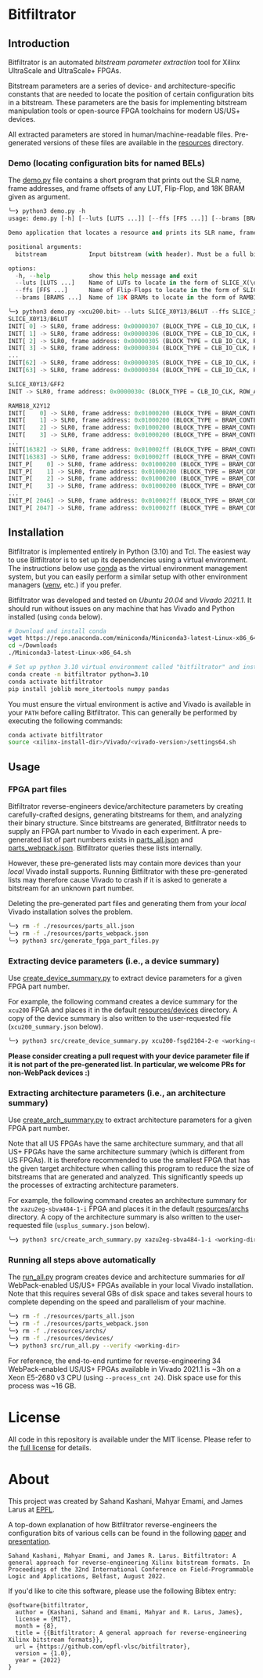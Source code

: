 # Bitfiltrator

## Introduction

Bitfiltrator is an automated *bitstream parameter extraction* tool for Xilinx UltraScale and UltraScale+ FPGAs.

Bitstream parameters are a series of device- and architecture-specific constants that are needed to locate the position of certain configuration bits in a bitstream. These parameters are the basis for implementing bitstream manipulation tools or open-source FPGA toolchains for modern US/US+ devices.

All extracted parameters are stored in human/machine-readable files. Pre-generated versions of these files are available in the [resources](./resources) directory.

### Demo (locating configuration bits for named BELs)

The [demo.py](src/demo.py) file contains a short program that prints out the SLR name, frame addresses, and frame offsets of any LUT, Flip-Flop, and 18K BRAM given as argument.

```python
╰─❯ python3 demo.py -h
usage: demo.py [-h] [--luts [LUTS ...]] [--ffs [FFS ...]] [--brams [BRAMS ...]] bitstream

Demo application that locates a resource and prints its SLR name, frame addresses, and frame offsets.

positional arguments:
  bitstream            Input bitstream (with header). Must be a full bitstream, not a partial one.

options:
  -h, --help           show this help message and exit
  --luts [LUTS ...]    Name of LUTs to locate in the form of SLICE_X(\d+)Y(\d+)/[A-H]6LUT
  --ffs [FFS ...]      Name of Flip-Flops to locate in the form of SLICE_X(\d+)Y(\d+)/[A-H]FF2?
  --brams [BRAMS ...]  Name of 18K BRAMs to locate in the form of RAMB18_X(\d+)Y(\d+)

╰─❯ python3 demo.py <xcu200.bit> --luts SLICE_X0Y13/B6LUT --ffs SLICE_X0Y13/GFF2 --brams RAMB18_X2Y12
SLICE_X0Y13/B6LUT
INIT[ 0] -> SLR0, frame address: 0x00000307 (BLOCK_TYPE = CLB_IO_CLK, ROW_ADDR =   0, COL_ADDR =   3, MINOR_ADDR =   7), frame offset:  639
INIT[ 1] -> SLR0, frame address: 0x00000306 (BLOCK_TYPE = CLB_IO_CLK, ROW_ADDR =   0, COL_ADDR =   3, MINOR_ADDR =   6), frame offset:  639
INIT[ 2] -> SLR0, frame address: 0x00000305 (BLOCK_TYPE = CLB_IO_CLK, ROW_ADDR =   0, COL_ADDR =   3, MINOR_ADDR =   5), frame offset:  639
INIT[ 3] -> SLR0, frame address: 0x00000304 (BLOCK_TYPE = CLB_IO_CLK, ROW_ADDR =   0, COL_ADDR =   3, MINOR_ADDR =   4), frame offset:  639
...
INIT[62] -> SLR0, frame address: 0x00000305 (BLOCK_TYPE = CLB_IO_CLK, ROW_ADDR =   0, COL_ADDR =   3, MINOR_ADDR =   5), frame offset:  624
INIT[63] -> SLR0, frame address: 0x00000304 (BLOCK_TYPE = CLB_IO_CLK, ROW_ADDR =   0, COL_ADDR =   3, MINOR_ADDR =   4), frame offset:  624

SLICE_X0Y13/GFF2
INIT -> SLR0, frame address: 0x0000030c (BLOCK_TYPE = CLB_IO_CLK, ROW_ADDR =   0, COL_ADDR =   3, MINOR_ADDR =  12), frame offset:  668

RAMB18_X2Y12
INIT[    0] -> SLR0, frame address: 0x01000200 (BLOCK_TYPE = BRAM_CONTENT, ROW_ADDR =   0, COL_ADDR =   2, MINOR_ADDR =   0), frame offset: 1536
INIT[    1] -> SLR0, frame address: 0x01000200 (BLOCK_TYPE = BRAM_CONTENT, ROW_ADDR =   0, COL_ADDR =   2, MINOR_ADDR =   0), frame offset: 1548
INIT[    2] -> SLR0, frame address: 0x01000200 (BLOCK_TYPE = BRAM_CONTENT, ROW_ADDR =   0, COL_ADDR =   2, MINOR_ADDR =   0), frame offset: 1560
INIT[    3] -> SLR0, frame address: 0x01000200 (BLOCK_TYPE = BRAM_CONTENT, ROW_ADDR =   0, COL_ADDR =   2, MINOR_ADDR =   0), frame offset: 1572
...
INIT[16382] -> SLR0, frame address: 0x010002ff (BLOCK_TYPE = BRAM_CONTENT, ROW_ADDR =   0, COL_ADDR =   2, MINOR_ADDR = 255), frame offset: 1631
INIT[16383] -> SLR0, frame address: 0x010002ff (BLOCK_TYPE = BRAM_CONTENT, ROW_ADDR =   0, COL_ADDR =   2, MINOR_ADDR = 255), frame offset: 1643
INIT_P[    0] -> SLR0, frame address: 0x01000200 (BLOCK_TYPE = BRAM_CONTENT, ROW_ADDR =   0, COL_ADDR =   2, MINOR_ADDR =   0), frame offset: 1584
INIT_P[    1] -> SLR0, frame address: 0x01000200 (BLOCK_TYPE = BRAM_CONTENT, ROW_ADDR =   0, COL_ADDR =   2, MINOR_ADDR =   0), frame offset: 1590
INIT_P[    2] -> SLR0, frame address: 0x01000200 (BLOCK_TYPE = BRAM_CONTENT, ROW_ADDR =   0, COL_ADDR =   2, MINOR_ADDR =   0), frame offset: 1587
INIT_P[    3] -> SLR0, frame address: 0x01000200 (BLOCK_TYPE = BRAM_CONTENT, ROW_ADDR =   0, COL_ADDR =   2, MINOR_ADDR =   0), frame offset: 1593
...
INIT_P[ 2046] -> SLR0, frame address: 0x010002ff (BLOCK_TYPE = BRAM_CONTENT, ROW_ADDR =   0, COL_ADDR =   2, MINOR_ADDR = 255), frame offset: 1589
INIT_P[ 2047] -> SLR0, frame address: 0x010002ff (BLOCK_TYPE = BRAM_CONTENT, ROW_ADDR =   0, COL_ADDR =   2, MINOR_ADDR = 255), frame offset: 1595
```

## Installation

Bitfiltrator is implemented entirely in Python (3.10) and Tcl. The easiest way to use Bitfiltrator is to set up its dependencies using a virtual environment. The instructions below use [conda](https://docs.conda.io/projects/conda/en/latest/) as the virtual environment management system, but you can easily perform a similar setup with other environment managers ([venv](https://docs.python.org/3/tutorial/venv.html), etc.) if you prefer.

Bitfiltrator was developed and tested on *Ubuntu 20.04* and *Vivado 2021.1*. It should run without issues on any machine that has Vivado and Python installed (using `conda` below).

```bash
# Download and install conda
wget https://repo.anaconda.com/miniconda/Miniconda3-latest-Linux-x86_64.sh -O ~/Downloads/Miniconda3-latest-Linux-x86_64.sh
cd ~/Downloads
./Miniconda3-latest-Linux-x86_64.sh

# Set up python 3.10 virtual environment called "bitfiltrator" and install dependencies
conda create -n bitfiltrator python=3.10
conda activate bitfiltrator
pip install joblib more_itertools numpy pandas
```

You must ensure the virtual environment is active and Vivado is available in your `PATH` before calling Bitfiltrator. This can generally be performed by executing the following commands:

```bash
conda activate bitfiltrator
source <xilinx-install-dir>/Vivado/<vivado-version>/settings64.sh
```

## Usage

### FPGA part files

Bitfiltrator reverse-engineers device/architecture parameters by creating carefully-crafted designs, generating bitstreams for them, and analyzing their binary structure. Since bitstreams are generated, Bitfiltrator needs to supply an FPGA part number to Vivado in each experiment. A pre-generated list of part numbers exists in [parts_all.json](./resources/parts_all.json) and [parts_webpack.json](./resources/parts_webpack.json). Bitfiltrator queries these lists internally.

However, these pre-generated lists may contain more devices than your *local* Vivado install supports. Running Bitfiltrator with these pre-generated lists may therefore cause Vivado to crash if it is asked to generate a bitstream for an unknown part number.

Deleting the pre-generated part files and generating them from your *local* Vivado installation solves the problem.

```bash
╰─❯ rm -f ./resources/parts_all.json
╰─❯ rm -f ./resources/parts_webpack.json
╰─❯ python3 src/generate_fpga_part_files.py
```

### Extracting device parameters (i.e., a device summary)

Use [create_device_summary.py](./src/create_device_summary.py) to extract device parameters for a given FPGA part number.

For example, the following command creates a device summary for the `xcu200` FPGA and places it in the default [resources/devices](./resources/devices/) directory. A copy of the device summary is also written to the user-requested file (`xcu200_summary.json` below).

```bash
╰─❯ python3 src/create_device_summary.py xcu200-fsgd2104-2-e <working-dir> <xcu200_summary.json>
```

__Please consider creating a pull request with your device parameter file if it is not part of the pre-generated list. In particular, we welcome PRs for non-WebPack devices :)__

### Extracting architecture parameters (i.e., an architecture summary)

Use [create_arch_summary.py](./src/create_arch_summary.py) to extract architecture parameters for a given FPGA part number.

Note that all US FPGAs have the same architecture summary, and that all US+ FPGAs have the same architecture summary (which is different from US FPGAs). It is therefore recommended to use the smallest FPGA that has the given target architecture when calling this program to reduce the size of bitstreams that are generated and analyzed. This significantly speeds up the processes of extracting architecture parameters.

For example, the following command creates an architecture summary for the `xazu2eg-sbva484-1-i` FPGA and places it in the default [resources/archs](./resources/archs/) directory. A copy of the architecture summary is also written to the user-requested file (`usplus_summary.json` below).

```bash
╰─❯ python3 src/create_arch_summary.py xazu2eg-sbva484-1-i <working-dir> <usplus_summary.json>
```

### Running all steps above automatically

The [run_all.py](./src/run_all.py) program creates device and architecture summaries for *all* WebPack-enabled US/US+ FPGAs available in your local Vivado installation. Note that this requires several GBs of disk space and takes several hours to complete depending on the speed and parallelism of your machine.

```bash
╰─❯ rm -f ./resources/parts_all.json
╰─❯ rm -f ./resources/parts_webpack.json
╰─❯ rm -f ./resources/archs/
╰─❯ rm -f ./resources/devices/
╰─❯ python3 src/run_all.py --verify <working-dir>
```

For reference, the end-to-end runtime for reverse-engineering 34 WebPack-enabled US/US+ FPGAs available in Vivado 2021.1 is ~3h on a Xeon E5-2680 v3 CPU (using `--process_cnt 24`). Disk space use for this process was ~16 GB.

# License

All code in this repository is available under the MIT license. Please refer to the [full license](./LICENSE) for details.

# About

This project was created by Sahand Kashani, Mahyar Emami, and James Larus at [EPFL](https://www.epfl.ch/en/).

A top-down explanation of how Bitfiltrator reverse-engineers the configuration bits of various cells can be found in the following [paper](./fpl22-bitfiltrator-paper.pdf) and [presentation](./fpl22-bitfiltrator-slides.pdf).

```
Sahand Kashani, Mahyar Emami, and James R. Larus. Bitfiltrator: A general approach for reverse-engineering Xilinx bitstream formats. In Proceedings of the 32nd International Conference on Field‐Programmable Logic and Applications, Belfast, August 2022.
```

If you'd like to cite this software, please use the following Bibtex entry:

```
@software{bitfiltrator,
  author = {Kashani, Sahand and Emami, Mahyar and R. Larus, James},
  license = {MIT},
  month = {8},
  title = {{Bitfiltrator: A general approach for reverse-engineering Xilinx bitstream formats}},
  url = {https://github.com/epfl-vlsc/bitfiltrator},
  version = {1.0},
  year = {2022}
}
```